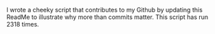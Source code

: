 I wrote a cheeky script that contributes to my Github by updating this ReadMe to illustrate why more than commits matter. This script has run 2318 times.